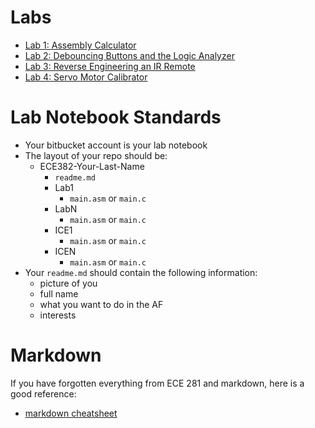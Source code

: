 # Labs

- [Lab 1: Assembly Calculator](lab1/index.html)
- [Lab 2: Debouncing Buttons and the Logic Analyzer](lab2/index.html)
- [Lab 3: Reverse Engineering an IR Remote](lab3/index.html)
- [Lab 4: Servo Motor Calibrator](lab.html)

# Lab Notebook Standards

- Your bitbucket account is your lab notebook
- The layout of your repo should be:
    - ECE382-Your-Last-Name
        - `readme.md`
        - Lab1
            - `main.asm` or `main.c`
        - LabN
            - `main.asm` or `main.c`
        - ICE1
            - `main.asm` or `main.c`
        - ICEN
            - `main.asm` or `main.c`
- Your `readme.md` should contain the following information:
    - picture of you
    - full name
    - what you want to do in the AF
    - interests

# Markdown

If you have forgotten everything from ECE 281 and markdown, here is a good
reference:

- [markdown cheatsheet](../references/markdown.pdf)
